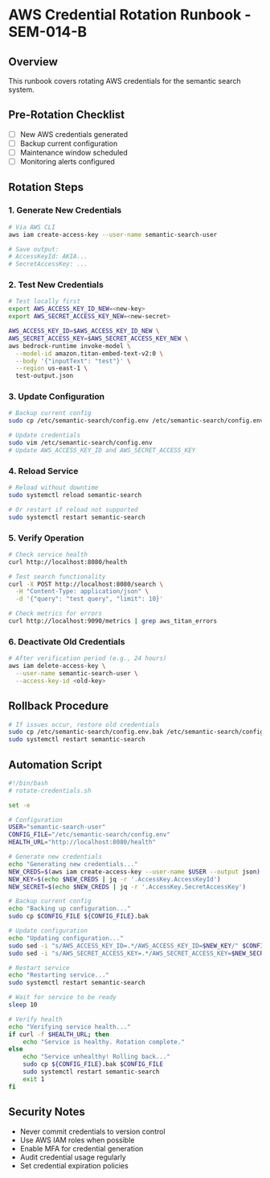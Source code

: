 # AWS Credential Rotation Runbook - SEM-014-B

## Overview
This runbook covers rotating AWS credentials for the semantic search system.

## Pre-Rotation Checklist

- [ ] New AWS credentials generated
- [ ] Backup current configuration
- [ ] Maintenance window scheduled
- [ ] Monitoring alerts configured

## Rotation Steps

### 1. Generate New Credentials

```bash
# Via AWS CLI
aws iam create-access-key --user-name semantic-search-user

# Save output:
# AccessKeyId: AKIA...
# SecretAccessKey: ...
```

### 2. Test New Credentials

```bash
# Test locally first
export AWS_ACCESS_KEY_ID_NEW=<new-key>
export AWS_SECRET_ACCESS_KEY_NEW=<new-secret>

AWS_ACCESS_KEY_ID=$AWS_ACCESS_KEY_ID_NEW \
AWS_SECRET_ACCESS_KEY=$AWS_SECRET_ACCESS_KEY_NEW \
aws bedrock-runtime invoke-model \
  --model-id amazon.titan-embed-text-v2:0 \
  --body '{"inputText": "test"}' \
  --region us-east-1 \
  test-output.json
```

### 3. Update Configuration

```bash
# Backup current config
sudo cp /etc/semantic-search/config.env /etc/semantic-search/config.env.bak

# Update credentials
sudo vim /etc/semantic-search/config.env
# Update AWS_ACCESS_KEY_ID and AWS_SECRET_ACCESS_KEY
```

### 4. Reload Service

```bash
# Reload without downtime
sudo systemctl reload semantic-search

# Or restart if reload not supported
sudo systemctl restart semantic-search
```

### 5. Verify Operation

```bash
# Check service health
curl http://localhost:8080/health

# Test search functionality
curl -X POST http://localhost:8080/search \
  -H "Content-Type: application/json" \
  -d '{"query": "test query", "limit": 10}'

# Check metrics for errors
curl http://localhost:9090/metrics | grep aws_titan_errors
```

### 6. Deactivate Old Credentials

```bash
# After verification period (e.g., 24 hours)
aws iam delete-access-key \
  --user-name semantic-search-user \
  --access-key-id <old-key>
```

## Rollback Procedure

```bash
# If issues occur, restore old credentials
sudo cp /etc/semantic-search/config.env.bak /etc/semantic-search/config.env
sudo systemctl restart semantic-search
```

## Automation Script

```bash
#!/bin/bash
# rotate-credentials.sh

set -e

# Configuration
USER="semantic-search-user"
CONFIG_FILE="/etc/semantic-search/config.env"
HEALTH_URL="http://localhost:8080/health"

# Generate new credentials
echo "Generating new credentials..."
NEW_CREDS=$(aws iam create-access-key --user-name $USER --output json)
NEW_KEY=$(echo $NEW_CREDS | jq -r '.AccessKey.AccessKeyId')
NEW_SECRET=$(echo $NEW_CREDS | jq -r '.AccessKey.SecretAccessKey')

# Backup current config
echo "Backing up configuration..."
sudo cp $CONFIG_FILE ${CONFIG_FILE}.bak

# Update configuration
echo "Updating configuration..."
sudo sed -i "s/AWS_ACCESS_KEY_ID=.*/AWS_ACCESS_KEY_ID=$NEW_KEY/" $CONFIG_FILE
sudo sed -i "s/AWS_SECRET_ACCESS_KEY=.*/AWS_SECRET_ACCESS_KEY=$NEW_SECRET/" $CONFIG_FILE

# Restart service
echo "Restarting service..."
sudo systemctl restart semantic-search

# Wait for service to be ready
sleep 10

# Verify health
echo "Verifying service health..."
if curl -f $HEALTH_URL; then
    echo "Service is healthy. Rotation complete."
else
    echo "Service unhealthy! Rolling back..."
    sudo cp ${CONFIG_FILE}.bak $CONFIG_FILE
    sudo systemctl restart semantic-search
    exit 1
fi
```

## Security Notes

- Never commit credentials to version control
- Use AWS IAM roles when possible
- Enable MFA for credential generation
- Audit credential usage regularly
- Set credential expiration policies
